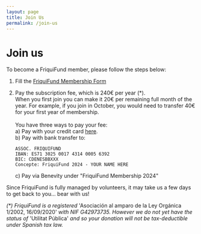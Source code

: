 ```yaml
---
layout: page
title: Join Us
permalink: /join-us
---
```


<h1>Join us</h1>

To become a FriquiFund member, please follow the steps below:

1. Fill the <a href="https://docs.google.com/forms/d/e/1FAIpQLScdUiUZQpEtSQ-f2Lc4Aljb7Rfd_wR5yOJO1Nny7dOpX3pgxw/viewform" target="_blank">FriquiFund Membership Form</a>

2. Pay the subscription fee, which is 240€ per year (*).<br>When you first join you can make it 20€ per remaining full month of the year. For example, if you join in October, you would need to transfer 40€ for your first year of membership. <br><br>You have three ways to pay your fee:<br>
        a) Pay with your credit card <a href="https://donate.stripe.com/aEU8xR8m0d8w7cI146" target="_blank">here</a>.<br>
        b) Pay with bank transfer to:<br>
    ```
    ASSOC. FRIQUIFUND
    IBAN: ES71 3025 0017 4314 0005 6392
    BIC: CDENESBBXXX
    Concepte: FriquiFund 2024 - YOUR NAME HERE
    ```

    c) Pay via Benevity under "FriquiFund Membership 2024"

Since FriquiFund is fully managed by volunteers, it may take us a few days to get back to you... bear with us!


*(\*) FriquiFund is a registered* 'Asociación al amparo de la Ley Orgánica 1/2002, 16/09/2020' *with NIF G42973735. However we do not yet have the status of* 'Utilitat Pública' *and so your donation will not be tax-deductible under Spanish tax law.*
